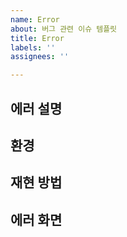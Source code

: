 ```yaml
---
name: Error
about: 버그 관련 이슈 템플릿
title: Error
labels: ''
assignees: ''

---
```


## 에러 설명
<!-- 무슨 에러인지 설명해주세요! -->

## 환경
<!-- 특정 기기에서만 발생하는 에러라면 디바이스 종류, 브라우저 종류 등을 써주세요! 없으면 지워도 되는걸로,, -->

## 재현 방법
<!-- 어떻게 재현하는지 설명해주세요 -->

## 에러 화면
<!-- 스크린샷 or GIF 등 -->
